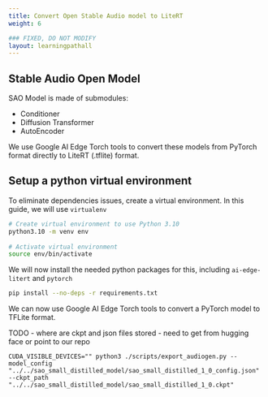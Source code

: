 ```yaml
---
title: Convert Open Stable Audio model to LiteRT
weight: 6

### FIXED, DO NOT MODIFY
layout: learningpathall
---
```


## Stable Audio Open Model

SAO Model is made of submodules:
* Conditioner
* Diffusion Transformer
* AutoEncoder

We use Google AI Edge Torch tools to convert these models from PyTorch format directly to LiteRT (.tflite) format.

## Setup a python virtual environment

To eliminate dependencies issues, create a virtual environment. In this guide, we will use `virtualenv`

```bash
# Create virtual environment to use Python 3.10
python3.10 -m venv env
 
# Activate virtual environment
source env/bin/activate
```

We will now install the needed python packages for this, including `ai-edge-litert` and `pytorch`

```bash
pip install --no-deps -r requirements.txt
```

We can now use Google AI Edge Torch tools to convert a PyTorch model to TFLite format.

TODO - where are ckpt and json files stored - need to get from hugging face or point to our repo

```console
CUDA_VISIBLE_DEVICES="" python3 ./scripts/export_audiogen.py --model_config "../../sao_small_distilled_model/sao_small_distilled_1_0_config.json" --ckpt_path "../../sao_small_distilled_model/sao_small_distilled_1_0.ckpt"
```
 
 







